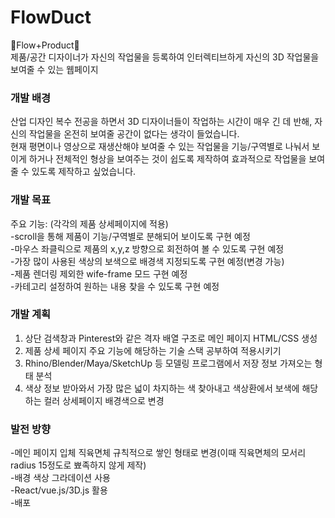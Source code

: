 # FlowDuct
🌊Flow+Product🌊<br/>
제품/공간 디자이너가 자신의 작업물을 등록하여 인터렉티브하게 자신의 3D 작업물을 보여줄 수 있는 웹페이지 <br/>

### 개발 배경
산업 디자인 복수 전공을 하면서 3D 디자이너들이 작업하는 시간이 매우 긴 데 반해, 자신의 작업물을 온전히 보여줄 공간이 없다는 생각이 들었습니다. <br/>
현재 평면이나 영상으로 재생산해야 보여줄 수 있는 작업물을 기능/구역별로 나눠서 보이게 하거나 전체적인 형상을 보여주는 것이 쉽도록 제작하여 효과적으로 작업물을 보여줄 수 있도록 제작하고 싶었습니다.

### 개발 목표
주요 기능: (각각의 제품 상세페이지에 적용) <br/>
-scroll을 통해 제품이 기능/구역별로 분해되어 보이도록 구현 예정 <br/>
-마우스 좌클릭으로 제품의 x,y,z 방향으로 회전하여 볼 수 있도록 구현 예정 <br/>
-가장 많이 사용된 색상의 보색으로 배경색 지정되도록 구현 예정(변경 가능) <br/>
-제품 렌더링 제외한 wife-frame 모드 구현 예정 <br/>
-카테고리 설정하여 원하는 내용 찾을 수 있도록 구현 예정 <br/>

### 개발 계획
1. 상단 검색창과 Pinterest와 같은 격자 배열 구조로 메인 페이지 HTML/CSS 생성<br/>
2. 제품 상세 페이지 주요 기능에 해당하는 기술 스택 공부하여 적용시키기<br/>
3. Rhino/Blender/Maya/SketchUp 등 모델링 프로그램에서 저장 정보 가져오는 형태 분석<br/>
4. 색상 정보 받아와서 가장 많은 넓이 차지하는 색 찾아내고 색상환에서 보색에 해당하는 컬러 상세페이지 배경색으로 변경<br/>


### 발전 방향
-메인 페이지 입체 직육면체 규칙적으로 쌓인 형태로 변경(이때 직육면체의 모서리 radius 15정도로 뾰족하지 않게 제작)<br/>
-배경 색상 그라데이션 사용<br/>
-React/vue.js/3D.js 활용<br/>
-배포<br/>
